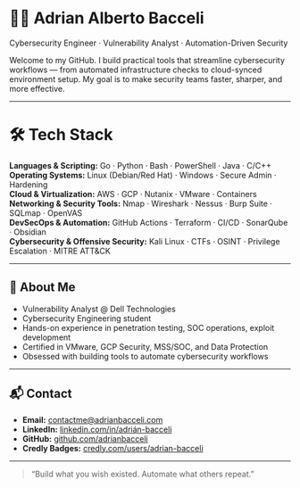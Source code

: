 # 👨‍💻 Adrian Alberto Bacceli

Cybersecurity Engineer · Vulnerability Analyst · Automation-Driven Security

Welcome to my GitHub. I build practical tools that streamline cybersecurity workflows — from automated infrastructure checks to cloud-synced environment setup. My goal is to make security teams faster, sharper, and more effective.

---

# 🛠️ Tech Stack

**Languages & Scripting:** Go · Python · Bash · PowerShell · Java · C/C++  
**Operating Systems:** Linux (Debian/Red Hat) · Windows · Secure Admin · Hardening  
**Cloud & Virtualization:** AWS · GCP · Nutanix · VMware · Containers  
**Networking & Security Tools:** Nmap · Wireshark · Nessus · Burp Suite · SQLmap · OpenVAS  
**DevSecOps & Automation:** GitHub Actions · Terraform · CI/CD · SonarQube · Obsidian  
**Cybersecurity & Offensive Security:** Kali Linux · CTFs · OSINT · Privilege Escalation · MITRE ATT&CK

---

## 👤 About Me

- Vulnerability Analyst @ Dell Technologies  
- Cybersecurity Engineering student  
- Hands-on experience in penetration testing, SOC operations, exploit development  
- Certified in VMware, GCP Security, MSS/SOC, and Data Protection  
- Obsessed with building tools to automate cybersecurity workflows

---

## 📬 Contact

- **Email:** [contactme@adrianbacceli.com](mailto:contactme@adrianbacceli.com)  
- **LinkedIn:** [linkedin.com/in/adrián-bacceli](https://www.linkedin.com/in/adri%C3%A1n-bacceli/)  
- **GitHub:** [github.com/adrianbacceli](https://github.com/adrianbacceli)  
- **Credly Badges:** [credly.com/users/adrian-bacceli](https://www.credly.com/users/adrian-bacceli/badges)  

---

> “Build what you wish existed. Automate what others repeat.”
